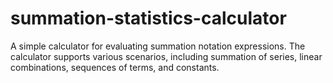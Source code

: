 # summation-statistics-calculator
A simple calculator for evaluating summation notation expressions. The calculator supports various scenarios, including summation of series, linear combinations, sequences of terms, and constants.
